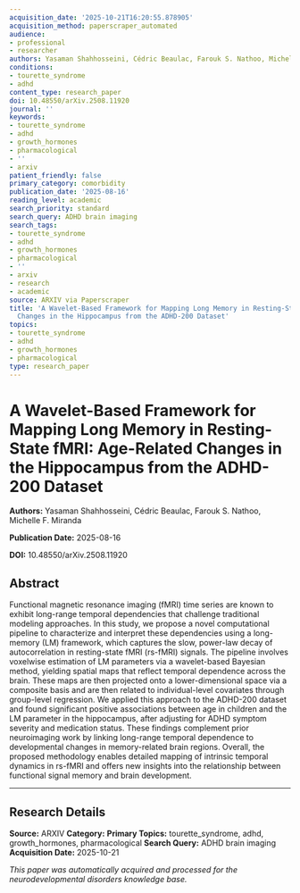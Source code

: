 ```yaml
---
acquisition_date: '2025-10-21T16:20:55.878905'
acquisition_method: paperscraper_automated
audience:
- professional
- researcher
authors: Yasaman Shahhosseini, Cédric Beaulac, Farouk S. Nathoo, Michelle F. Miranda
conditions:
- tourette_syndrome
- adhd
content_type: research_paper
doi: 10.48550/arXiv.2508.11920
journal: ''
keywords:
- tourette_syndrome
- adhd
- growth_hormones
- pharmacological
- ''
- arxiv
patient_friendly: false
primary_category: comorbidity
publication_date: '2025-08-16'
reading_level: academic
search_priority: standard
search_query: ADHD brain imaging
search_tags:
- tourette_syndrome
- adhd
- growth_hormones
- pharmacological
- ''
- arxiv
- research
- academic
source: ARXIV via Paperscraper
title: 'A Wavelet-Based Framework for Mapping Long Memory in Resting-State fMRI: Age-Related
  Changes in the Hippocampus from the ADHD-200 Dataset'
topics:
- tourette_syndrome
- adhd
- growth_hormones
- pharmacological
type: research_paper
---
```


# A Wavelet-Based Framework for Mapping Long Memory in Resting-State fMRI: Age-Related Changes in the Hippocampus from the ADHD-200 Dataset

**Authors:** Yasaman Shahhosseini, Cédric Beaulac, Farouk S. Nathoo, Michelle F. Miranda

**Publication Date:** 2025-08-16

**DOI:** 10.48550/arXiv.2508.11920

## Abstract

Functional magnetic resonance imaging (fMRI) time series are known to exhibit long-range temporal dependencies that challenge traditional modeling approaches. In this study, we propose a novel computational pipeline to characterize and interpret these dependencies using a long-memory (LM) framework, which captures the slow, power-law decay of autocorrelation in resting-state fMRI (rs-fMRI) signals. The pipeline involves voxelwise estimation of LM parameters via a wavelet-based Bayesian method, yielding spatial maps that reflect temporal dependence across the brain. These maps are then projected onto a lower-dimensional space via a composite basis and are then related to individual-level covariates through group-level regression. We applied this approach to the ADHD-200 dataset and found significant positive associations between age in children and the LM parameter in the hippocampus, after adjusting for ADHD symptom severity and medication status. These findings complement prior neuroimaging work by linking long-range temporal dependence to developmental changes in memory-related brain regions. Overall, the proposed methodology enables detailed mapping of intrinsic temporal dynamics in rs-fMRI and offers new insights into the relationship between functional signal memory and brain development.

---

## Research Details

**Source:** ARXIV
**Category:** 
**Primary Topics:** tourette_syndrome, adhd, growth_hormones, pharmacological
**Search Query:** ADHD brain imaging
**Acquisition Date:** 2025-10-21

*This paper was automatically acquired and processed for the neurodevelopmental disorders knowledge base.*
